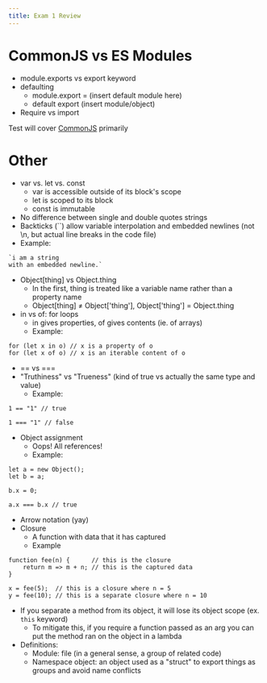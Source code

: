 ```yaml
---
title: Exam 1 Review
---
```

# CommonJS vs ES Modules

- module.exports vs export keyword
- defaulting
	- module.export = (insert default module here)
	- default export (insert module/object)
- Require vs import

Test will cover <u>CommonJS</u> primarily

# Other

- var vs. let vs. const
	- var is accessible outside of its block's scope
	- let is scoped to its block
	- const is immutable
- No difference between single and double quotes strings
- Backticks (\`\`) allow variable interpolation and embedded newlines (not \n, but actual line breaks in the code file)
- Example:
```JS
`i am a string
with an embedded newline.`

```
- Object\[thing\] vs Object.thing
	- In the first, thing is treated like a variable name rather than a property name
	- Object\[thing\] ≠ Object\['thing'\], Object\['thing'\] = Object.thing
- in vs of: for loops
	- in gives properties, of gives contents (ie. of arrays)
	- Example:
```JS
for (let x in o) // x is a property of o
for (let x of o) // x is an iterable content of o

```
- == vs ===
- "Truthiness" vs "Trueness" (kind of true vs actually the same type and value)
	- Example:
```JS
1 == "1" // true

1 === "1" // false

```
- Object assignment
	- Oops! All references!
	- Example:
```JS
let a = new Object();
let b = a;

b.x = 0;

a.x === b.x // true

```
- Arrow notation (yay)
- Closure
	- A function with data that it has captured
	- Example
```JS
function fee(n) {      // this is the closure
	return m => m + n; // this is the captured data
}

x = fee(5);  // this is a closure where n = 5
y = fee(10); // this is a separate closure where n = 10
```
- If you separate a method from its object, it will lose its object scope (ex. `this` keyword)
	- To mitigate this, if you require a function passed as an arg you can put the method ran on the object in a lambda
- Definitions:
	- Module: file (in a general sense, a group of related code)
	- Namespace object: an object used as a "struct" to export things as groups and avoid name conflicts